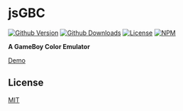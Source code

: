 # jsGBC

[![Github Version][gh-image]][gh-url]
[![Github Downloads][downloads-image]][downloads-url]
[![License][license-image]][license-url]
[![NPM][npm-image]][npm-url]

**A GameBoy Color Emulator**

[Demo](https://ardean.github.io/jsGBC-web/)

## License

[MIT](LICENSE.md)

[gh-image]: https://img.shields.io/github/release/ardean/jsGBC.svg
[gh-url]: https://github.com/ardean/jsGBC
[downloads-image]: https://img.shields.io/github/downloads/ardean/jsGBC/latest/total.svg
[downloads-url]: https://github.com/ardean/jsGBC/releases
[license-image]: https://img.shields.io/npm/l/jsgbc.svg
[license-url]: LICENSE.md
[npm-image]: https://img.shields.io/npm/v/jsgbc.svg
[npm-url]: https://www.npmjs.com/package/jsgbc